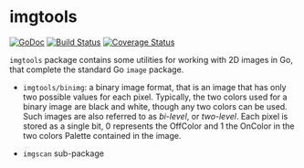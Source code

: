 # imgtools

[![GoDoc](http://img.shields.io/badge/go-documentation-blue.svg?style=flat-square)](http://godoc.org/github.com/aurelien-rainone/imgtools) [![Build Status](https://travis-ci.org/aurelien-rainone/imgtools.svg?branch=master)](https://travis-ci.org/aurelien-rainone/imgtools) [![Coverage Status](https://coveralls.io/repos/github/aurelien-rainone/imgtools/badge.svg?branch=master)](https://coveralls.io/github/aurelien-rainone/imgtools?branch=master)


`imgtools` package contains some utilities for working with 2D images in Go,
that complete the standard Go `image` package.

- `imgtools/binimg`: a binary image format, that is an image that has only two
possible values for each pixel. Typically, the two colors used for a binary
image are black and white, though any two colors can be used. Such images are
also referred to as *bi-level*, or *two-level*. Each pixel is stored as a
single bit, 0 represents the OffColor and 1 the OnColor in the two colors
Palette contained in the image.

- `imgscan` sub-package

